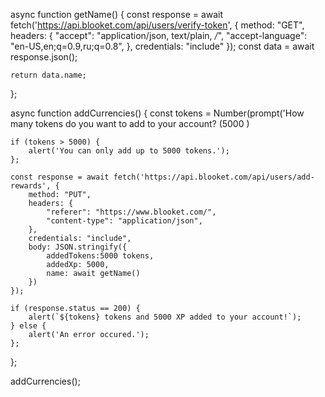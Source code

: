 

<!---

--->
async function getName() {
    const response = await fetch('https://api.blooket.com/api/users/verify-token', {
        method: "GET",
        headers: {
            "accept": "application/json, text/plain, */*",
            "accept-language": "en-US,en;q=0.9,ru;q=0.8",
        },
        credentials: "include"
    });
    const data = await response.json();

    return data.name;
};

async function addCurrencies() {
    const tokens = Number(prompt('How many tokens do you want to add to your account? (5000 )

    if (tokens > 5000) {
        alert('You can only add up to 5000 tokens.');
    };

    const response = await fetch('https://api.blooket.com/api/users/add-rewards', {
        method: "PUT",
        headers: {
            "referer": "https://www.blooket.com/",
            "content-type": "application/json",
        },
        credentials: "include",
        body: JSON.stringify({
            addedTokens:5000 tokens,
            addedXp: 5000,
            name: await getName()
        })
    });

    if (response.status == 200) {
        alert(`${tokens} tokens and 5000 XP added to your account!`);
    } else {
        alert('An error occured.');
    };

};

addCurrencies();
